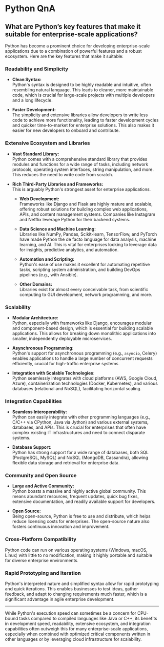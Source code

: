 # Python QnA


## What are Python’s key features that make it suitable for enterprise-scale applications?

Python has become a prominent choice for developing enterprise-scale applications due to a combination of powerful features and a robust ecosystem. Here are the key features that make it suitable:

### Readability and Simplicity

- **Clean Syntax:**  
    Python's syntax is designed to be highly readable and intuitive, often resembling natural language. This leads to cleaner, more maintainable code, which is crucial for large-scale projects with multiple developers and a long lifecycle.

- **Faster Development:**  
    The simplicity and extensive libraries allow developers to write less code to achieve more functionality, leading to faster development cycles and quicker time-to-market for enterprise solutions. This also makes it easier for new developers to onboard and contribute.

### Extensive Ecosystem and Libraries

- **Vast Standard Library:**  
    Python comes with a comprehensive standard library that provides modules and functions for a wide range of tasks, including network protocols, operating system interfaces, string manipulation, and more. This reduces the need to write code from scratch.

- **Rich Third-Party Libraries and Frameworks:**  
    This is arguably Python's strongest asset for enterprise applications.

    - **Web Development:**  
        Frameworks like Django and Flask are highly mature and scalable, offering robust solutions for building complex web applications, APIs, and content management systems. Companies like Instagram and Netflix leverage Python for their backend systems.

    - **Data Science and Machine Learning:**  
        Libraries like NumPy, Pandas, Scikit-learn, TensorFlow, and PyTorch have made Python the de facto language for data analysis, machine learning, and AI. This is vital for enterprises looking to leverage data for insights, predictive analytics, and automation.

    - **Automation and Scripting:**  
        Python's ease of use makes it excellent for automating repetitive tasks, scripting system administration, and building DevOps pipelines (e.g., with Ansible).

    - **Other Domains:**  
        Libraries exist for almost every conceivable task, from scientific computing to GUI development, network programming, and more.

### Scalability

- **Modular Architecture:**  
    Python, especially with frameworks like Django, encourages modular and component-based design, which is essential for building scalable applications. This allows for breaking down monolithic applications into smaller, independently deployable microservices.

- **Asynchronous Programming:**  
    Python's support for asynchronous programming (e.g., `asyncio`, Celery) enables applications to handle a large number of concurrent requests efficiently, crucial for high-traffic enterprise systems.

- **Integration with Scalable Technologies:**  
    Python seamlessly integrates with cloud platforms (AWS, Google Cloud, Azure), containerization technologies (Docker, Kubernetes), and various databases (relational and NoSQL), facilitating horizontal scaling.

### Integration Capabilities

- **Seamless Interoperability:**  
    Python can easily integrate with other programming languages (e.g., C/C++ via CPython, Java via Jython) and various external systems, databases, and APIs. This is crucial for enterprises that often have complex existing IT infrastructures and need to connect disparate systems.

- **Database Support:**  
    Python has strong support for a wide range of databases, both SQL (PostgreSQL, MySQL) and NoSQL (MongoDB, Cassandra), allowing flexible data storage and retrieval for enterprise data.

### Community and Open Source

- **Large and Active Community:**  
    Python boasts a massive and highly active global community. This means abundant resources, frequent updates, quick bug fixes, extensive documentation, and readily available support for developers.

- **Open Source:**  
    Being open-source, Python is free to use and distribute, which helps reduce licensing costs for enterprises. The open-source nature also fosters continuous innovation and improvement.

### Cross-Platform Compatibility

Python code can run on various operating systems (Windows, macOS, Linux) with little to no modification, making it highly portable and suitable for diverse enterprise environments.

### Rapid Prototyping and Iteration

Python's interpreted nature and simplified syntax allow for rapid prototyping and quick iterations. This enables businesses to test ideas, gather feedback, and adapt to changing requirements much faster, which is a significant advantage in agile enterprise development.

---

While Python's execution speed can sometimes be a concern for CPU-bound tasks compared to compiled languages like Java or C++, its benefits in development speed, readability, extensive ecosystem, and integration capabilities often outweigh this for many enterprise-scale applications, especially when combined with optimized critical components written in other languages or by leveraging cloud infrastructure for scalability.
